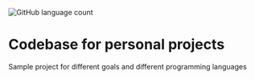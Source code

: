 ![GitHub language count](https://img.shields.io/github/languages/count/carminoplata/codebase?style=plastic)

# Codebase for personal projects
Sample project for different goals and different programming languages
